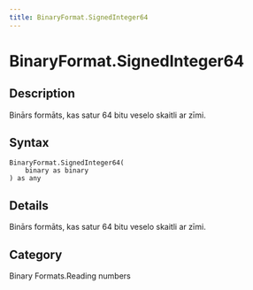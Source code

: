 ```yaml
---
title: BinaryFormat.SignedInteger64
---
```


# BinaryFormat.SignedInteger64


## Description

Binārs formāts, kas satur 64 bitu veselo skaitli ar zīmi.


## Syntax

```powerquery
BinaryFormat.SignedInteger64(
    binary as binary
) as any
```


## Details

Binārs formāts, kas satur 64 bitu veselo skaitli ar zīmi.



## Category
Binary Formats.Reading numbers
